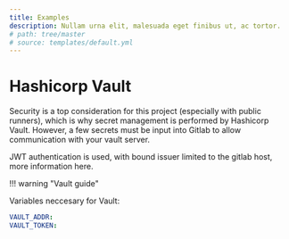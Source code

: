 ```yaml
---
title: Examples
description: Nullam urna elit, malesuada eget finibus ut, ac tortor.
# path: tree/master
# source: templates/default.yml
---
```


# Hashicorp Vault

Security is a top consideration for this project (especially with public runners), which is why secret management is performed by Hashicorp Vault.  However, a few secrets must be input into Gitlab to allow communication with your vault server.

JWT authentication is used, with bound issuer limited to the gitlab host, more information here.

!!! warning "Vault guide"

Variables neccesary for Vault:

``` yaml
VAULT_ADDR:
VAULT_TOKEN:
```


